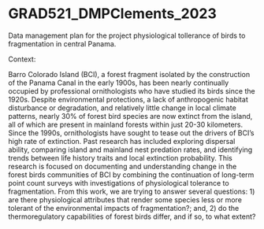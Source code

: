 # GRAD521_DMPClements_2023

Data management plan for the project physiological tollerance of birds to fragmentation in central Panama.

Context:

Barro Colorado Island (BCI), a forest fragment isolated by the construction of the Panama Canal in the early 1900s, has been nearly continually occupied by professional ornithologists who have studied its birds since the 1920s. Despite environmental protections, a lack of anthropogenic habitat disturbance or degradation, and relatively little change in local climate patterns, nearly 30% of forest bird species are now extinct from the island, all of which are present in mainland forests within just 20-30 kilometers. Since the 1990s, ornithologists have sought to tease out the drivers of BCI’s high rate of extinction. Past research has included exploring dispersal ability, comparing island and mainland nest predation rates, and identifying trends between life history traits and local extinction probability. This research is focused on documenting and understanding change in the forest birds communities of BCI by combining the continuation of long-term point count surveys with investigations of physiological tolerance to fragmentation. From this work, we are trying to answer several questions: 1) are there physiological attributes that render some species less or more tolerant of the environmental impacts of fragmentation?; and, 2) do the thermoregulatory capabilities of forest birds differ, and if so, to what extent?

